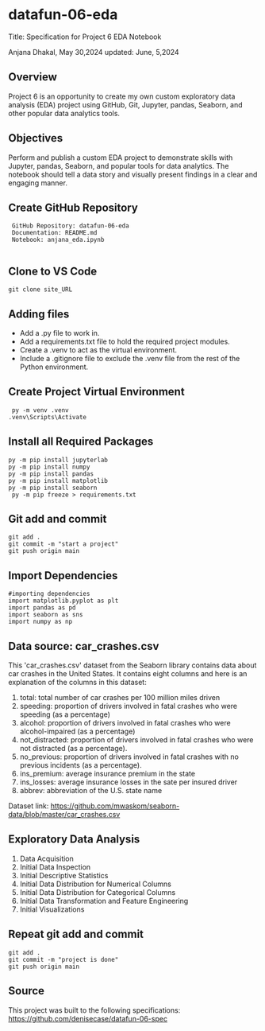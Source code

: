 # datafun-06-eda

Title: Specification for Project 6 EDA Notebook
	
 Anjana Dhakal, 
 May 30,2024
 updated: June, 5,2024	

## Overview
Project 6 is an opportunity to create my own custom exploratory data analysis (EDA) project using GitHub, Git, Jupyter, pandas, Seaborn, and other popular data analytics tools.

## Objectives
Perform and publish a custom EDA project to demonstrate skills with Jupyter, pandas, Seaborn, and popular tools for data analytics. The notebook should tell a data story and visually present findings in a clear and engaging manner.

## Create GitHub Repository
```
 GitHub Repository: datafun-06-eda
 Documentation: README.md
 Notebook: anjana_eda.ipynb
 
```

## Clone to VS Code 
```
git clone site_URL
```

## Adding files 
- Add a .py file to work in.
- Add a requirements.txt file to hold the required project modules.
- Create a .venv to act as the virtual environment.
- Include a .gitignore file to exclude the .venv file from the rest of the Python environment.
  
## Create Project Virtual Environment
```
 py -m venv .venv
.venv\Scripts\Activate
```
## Install all Required Packages
```
py -m pip install jupyterlab
py -m pip install numpy
py -m pip install pandas
py -m pip install matplotlib
py -m pip install seaborn
 py -m pip freeze > requirements.txt
```

## Git add and commit
```
git add .
git commit -m "start a project"
git push origin main
```

##  Import Dependencies
```
#importing dependencies
import matplotlib.pyplot as plt
import pandas as pd
import seaborn as sns
import numpy as np

```
## Data source: car_crashes.csv

This 'car_crashes.csv' dataset from the Seaborn library contains data about car crashes in the United States. It contains eight columns and here is an explanation of the columns in this dataset:
1. total: total number of car crashes per 100 million miles driven
2. speeding: proportion of drivers involved in fatal crashes who were speeding (as a percentage)
3. alcohol: proportion of drivers involved in fatal crashes who were alcohol-impaired (as a percentage)
4. not_distracted: proportion of drivers involved in fatal crashes who were not distracted (as a percentage).
5. no_previous: proportion of drivers involved in fatal crashes with no previous incidents  (as a percentage).
6. ins_premium: average insurance premium in the state
7. ins_losses: average insurance losses in the sate per insured driver
8. abbrev: abbreviation of the U.S. state name

Dataset link: https://github.com/mwaskom/seaborn-data/blob/master/car_crashes.csv

## Exploratory Data Analysis
1. Data Acquisition
2. Initial Data Inspection
3. Initial Descriptive Statistics
4. Initial Data Distribution for Numerical Columns
5. Initial Data Distribution for Categorical Columns
6. Initial Data Transformation and Feature Engineering
7. Initial Visualizations

## Repeat git add and commit
```
git add .
git commit -m "project is done"
git push origin main
```

## Source
This project was built to the following specifications: https://github.com/denisecase/datafun-06-spec


